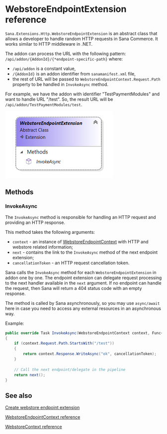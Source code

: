 # WebstoreEndpointExtension reference

`Sana.Extensions.Http.WebstoreEndpointExtension` is an abstract class that allows a developer to handle random HTTP requests in Sana Commerce. It works similar to HTTP middleware in .NET.

The addon can process the URL with the following pattern: `/api/addon/{AddonId}/{*endpoint-specific-path}` where:
- `/api/addon` is a constant value,
- `/{AddonId}` is an addon identifier from `sanamanifest.xml` file,
- the rest of URL will be passed to `WebstoreEndpointContext.Request.Path` property to be handled in `InvokeAsync` method.

For example, we have the addon with identifier "TestPaymentModules" and want to handle URL "/test". So, the result URL will be `/api/addon/TestPaymentModules/test`.

![Class](img/webstore-endpoint-extension/class.png)

## Methods

<a id="InvokeAsync"></a>
### InvokeAsync

The `InvokeAsync` method is responsible for handling an HTTP request and providing an HTTP response.

This method takes the following arguments:
- `context` - an instance of [WebstoreEndpointContext](webstore-endpoint-context.md)
with HTTP and webstore related information;
- `next` - contains the link to the `InvokeAsync` method of the next endpoint extension;
- `cancellationToken` - an HTTP request cancellation token.

Sana calls the `InvokeAsync` method for each `WebstoreEndpointExtension` in addon one by one. 
The endpoint extension can delegate request processing to the next handler available in the `next` argument.
If no endpoint can handle the request, then Sana will return a 404 status code with an empty response.

The method is called by Sana asynchronously, so you may use `async/await` here in case
you need to access any external resources in an asynchronous way.

Example:

```cs
public override Task InvokeAsync(WebstoreEndpointContext context, Func<Task> next, CancellationToken cancellationToken)
{
    if (context.Request.Path.StartsWith("/test"))
    {
        return context.Response.WriteAsync("ok", cancellationToken);
    }

    // Call the next endpoint/delegate in the pipeline
    return next();
}
```

## See also

[Create webstore endpoint extension](https://community.sana-commerce.com/docs/SCC_Guides/Extensions/how-to//create-webstore-endpoint-extension.md)

[WebstoreEndpointContext reference](webstore-endpoint-context.md)

[WebstoreContext reference](webstore-context.md)
